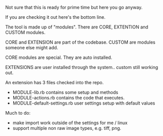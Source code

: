 Not sure that this is ready for prime time but here you go anyway.

If you are checking it out here's the bottom line.

The tool is made up of "modules".  There are CORE, EXTENTION and CUSTOM modules.  

CORE and EXTENSION are part of the codebase.  CUSTOM are modules someone else might add.

CORE modules are special. They are auto installed.

EXTENSIONS are user installed through the system.. custom still working out.

An extension has 3 files checked into the repo.

- MODULE-lib.rb contains some setup and methods
- MODULE-actions.rb contains the code that executes.
- MODULE-default-settings.rb user settings setup with default values

Much to do:
- make import work outside of the settings for me / linux
- support multiple non raw image types, e.g. tiff, png.

